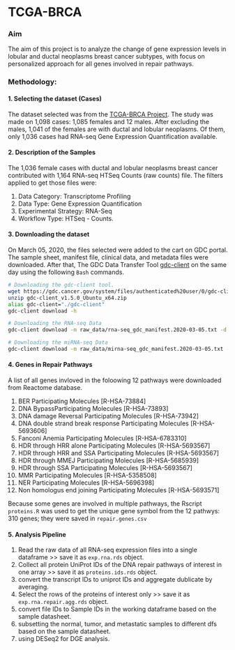 # TCGA-BRCA

### Aim
The aim of this project is to analyze the change of gene expression levels in lobular and ductal neoplasms breast cancer subtypes, with focus on personalized approach for all genes involved in repair pathways. 

### Methodology:

#### 1. Selecting the dataset (Cases)
The dataset selected was from the [TCGA-BRCA Project](https://portal.gdc.cancer.gov/projects/TCGA-BRCA "TCGA-BRCA Project Page"). The study was made on 1,098 cases: 1,085 females and 12 males. After excluding the males, 1,041 of the females are with ductal and lobular neoplasms. Of them, only 1,036 cases had RNA-seq Gene Expression Quantification available. 

#### 2. Description of the Samples
The 1,036 female cases with ductal and lobular neoplasms breast cancer contributed with 1,164 RNA-seq HTSeq Counts (raw counts) file. 
The filters applied to get those files were: 
1. Data Category: Transcriptome Profiling
2. Data Type: Gene Expression Quantification
3. Experimental Strategy: RNA-Seq
4. Workflow Type: HTSeq - Counts.

#### 3. Downloading the dataset
On March 05, 2020, the files selected were added to the cart on GDC portal. The sample sheet, manifest file, clinical data, and metadata files were downloaded. After that, The GDC Data Transfer Tool [gdc-client](https://docs.gdc.cancer.gov/Data_Transfer_Tool/Users_Guide/Getting_Started/ "The GDC Data Transfer Tool") on the same day using the following `Bash` commands.

```bash
# Downloading the gdc-client tool.
wget https://gdc.cancer.gov/system/files/authenticated%20user/0/gdc-client_v1.5.0_Ubuntu_x64.zip 
unzip gdc-client_v1.5.0_Ubuntu_x64.zip
alias gdc-client="./gdc-client"
gdc-client download -h

# Downloading the RNA-seq Data
gdc-client download -m raw_data/rna-seq_gdc_manifest.2020-03-05.txt -d raw_data/RNA-seq/

# Downloading the miRNA-seq Data
gdc-client download -m raw_data/mirna-seq_gdc_manifest.2020-03-05.txt -d raw_data/miRNA-seq/
```

#### 4. Genes in Repair Pathways
A list of all genes invloved in the foloowing 12 pathways were downloaded from Reactome database.
1. BER Participating Molecules [R-HSA-73884]
2. DNA BypassParticipating Molecules [R-HSA-73893]
3. DNA damage Reversal Participating Molecules [R-HSA-73942]
4. DNA double strand break response Participating Molecules [R-HSA-5693606]
5. Fanconi Anemia Participating Molecules [R-HSA-6783310]
6. HDR through HRR alone Participating Molecules [R-HSA-5693567]
7. HDR through HRR and SSA Participating Molecules [R-HSA-5693567]
8. HDR through MMEJ Participating Molecules [R-HSA-5685939]
9. HDR through SSA Participating Molecules [R-HSA-5693567]
10. MMR Participating Molecules [R-HSA-5358508]
11. NER Participating Molecules [R-HSA-5696398]
12. Non homologus end joining Participating Molecules [R-HSA-5693571]

Because some genes are involved in multiple pathways, the Rscript `proteins.R` was used to get the unique gene symbol from the 12 pathwys: 310 genes; they were saved in `repair.genes.csv`

#### 5. Analysis Pipeline
1. Read the raw data of all RNA-seq expression files into a single dataframe >> save it as `exp.rna.rds` object.
2. Collect all protein UniProt IDs of the DNA repair pathways of interest in one array >> save it as `proteins.ids.rds` object.
3. convert the transcript IDs to uniprot IDs and aggregate dublicate by averaging.
4. Select the rows of the proteins of interest only >> save it as `exp.rna.repair.agg.rds` object.
5. convert file IDs to Sample IDs in the working dataframe based on the sample datasheet.
6. subsetting the normal, tumor, and metastatic samples to different dfs based on the sample datasheet.
7. using DESeq2 for DGE analysis.
